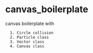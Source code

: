 # canvas_boilerplate
canvas boilerplate with
```
  1. Circle collision
  2. Particle class
  3. Vector class
  4. Canvas class
```

